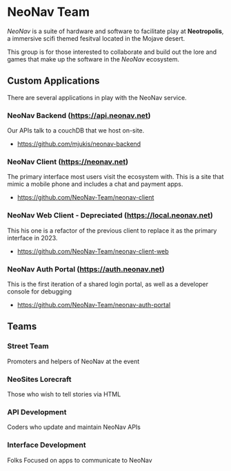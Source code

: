 # NeoNav Team

*NeoNav* is a suite of hardware and software to facilitate play at **Neotropolis**, a immersive scifi themed fesitval located in the Mojave desert.

This group is for those interested to collaborate and build out the lore and games that make up the software in the *NeoNav* ecosystem.

## Custom Applications
There are several applications in play with the NeoNav service. 
###  NeoNav Backend (https://api.neonav.net)
Our APIs talk to a couchDB that we host on-site. 
- https://github.com/mjukis/neonav-backend

###  NeoNav Client (https://neonav.net)
The primary interface most users visit the ecosystem with. This is a site that mimic a mobile phone and includes a chat and payment apps.
- https://github.com/NeoNav-Team/neonav-client

###  NeoNav Web Client - Depreciated (https://local.neonav.net)
This his one is a refactor of the previous client to replace it as the primary interface in 2023.
- https://github.com/NeoNav-Team/neonav-client-web

###  NeoNav Auth Portal (https://auth.neonav.net)
This is the first iteration of a shared login portal, as well as a developer console for debugging
- https://github.com/NeoNav-Team/neonav-auth-portal

## Teams

### Street Team
Promoters and helpers of NeoNav at the event

### NeoSites Lorecraft
Those who wish to tell stories via HTML

### API Development
Coders who update and maintain NeoNav APIs

### Interface Development
Folks Focused on apps to communicate to NeoNav
